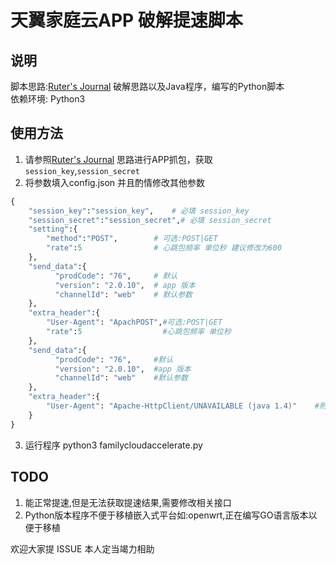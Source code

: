 # 天翼家庭云APP 破解提速脚本

## 说明
脚本思路:[Ruter's Journal](http://blog.ruterfu.com/2019/02/09/faster-upload-using-tianyicloud/)
破解思路以及Java程序，编写的Python脚本  
依赖环境: Python3
## 使用方法

1. 请参照[Ruter's Journal](http://blog.ruterfu.com/2019/02/09/faster-upload-using-tianyicloud/) 思路进行APP抓包，获取`session_key`,`session_secret`  
2. 将参数填入config.json 并且酌情修改其他参数
```python
{
    "session_key":"session_key",    # 必填 session_key
    "session_secret":"session_secret",# 必填 session_secret
    "setting":{
        "method":"POST",        # 可选:POST|GET
        "rate":5                # 心跳包频率 单位秒 建议修改为600
    },
    "send_data":{
          "prodCode": "76",     # 默认
          "version": "2.0.10",  # app 版本
          "channelId": "web"    # 默认参数
    },
    "extra_header":{
        "User-Agent": "ApachPOST",#可选:POST|GET
        "rate":5                  #心跳包频率 单位秒
    },
    "send_data":{
          "prodCode": "76",     #默认
          "version": "2.0.10",  #app 版本
          "channelId": "web"    #默认参数
    },
    "extra_header":{
        "User-Agent": "Apache-HttpClient/UNAVAILABLE (java 1.4)"    #附加HTTP Header
    }
}
```  
3. 运行程序
python3 familycloudaccelerate.py


## TODO
1. 能正常提速,但是无法获取提速结果,需要修改相关接口
2. Python版本程序不便于移植嵌入式平台如:openwrt,正在编写GO语言版本以便于移植

欢迎大家提 ISSUE 本人定当竭力相助